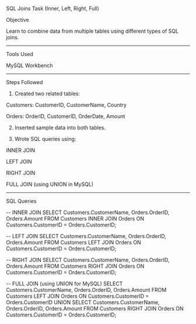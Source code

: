SQL Joins Task (Inner, Left, Right, Full)

Objective

Learn to combine data from multiple tables using different types of SQL joins.


---

Tools Used

MySQL Workbench 



---

Steps Followed

1. Created two related tables:

Customers: CustomerID, CustomerName, Country

Orders: OrderID, CustomerID, OrderDate, Amount



2. Inserted sample data into both tables.


3. Wrote SQL queries using:

INNER JOIN

LEFT JOIN

RIGHT JOIN

FULL JOIN (using UNION in MySQL)





---

SQL Queries

-- INNER JOIN
SELECT Customers.CustomerName, Orders.OrderID, Orders.Amount
FROM Customers
INNER JOIN Orders ON Customers.CustomerID = Orders.CustomerID;

-- LEFT JOIN
SELECT Customers.CustomerName, Orders.OrderID, Orders.Amount
FROM Customers
LEFT JOIN Orders ON Customers.CustomerID = Orders.CustomerID;

-- RIGHT JOIN
SELECT Customers.CustomerName, Orders.OrderID, Orders.Amount
FROM Customers
RIGHT JOIN Orders ON Customers.CustomerID = Orders.CustomerID;

-- FULL JOIN (using UNION for MySQL)
SELECT Customers.CustomerName, Orders.OrderID, Orders.Amount
FROM Customers
LEFT JOIN Orders ON Customers.CustomerID = Orders.CustomerID
UNION
SELECT Customers.CustomerName, Orders.OrderID, Orders.Amount
FROM Customers
RIGHT JOIN Orders ON Customers.CustomerID = Orders.CustomerID;
